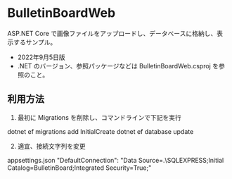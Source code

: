 # BulletinBoardWeb

ASP.NET Core で画像ファイルをアップロードし、データベースに格納し、表示するサンプル。

* 2022年9月5日版
* .NET のバージョン、参照パッケージなどは BulletinBoardWeb.csproj を参照のこと。

## 利用方法

1. 最初に Migrations を削除し、コマンドラインで下記を実行

dotnet ef migrations add InitialCreate
dotnet ef database update

2. 適宜、接続文字列を変更

appsettings.json
    "DefaultConnection": "Data Source=.\\SQLEXPRESS;Initial Catalog=BulletinBoard;Integrated Security=True;"

